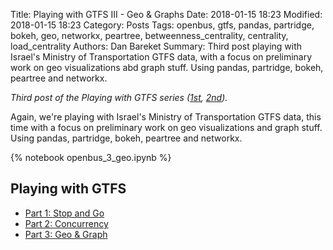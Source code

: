 Title: Playing with GTFS III - Geo & Graphs
Date: 2018-01-15 18:23
Modified: 2018-01-15 18:23
Category: Posts
Tags: openbus, gtfs, pandas, partridge, bokeh, geo, networkx, peartree, betweenness_centrality, centrality, load_centrality
Authors: Dan Bareket
Summary: Third post playing with Israel's Ministry of Transportation GTFS data, with a focus on preliminary work on geo visualizations abd graph stuff. Using pandas, partridge, bokeh, peartree and networkx.


*Third post of the Playing with GTFS series ([1st](/playing-with-gtfs.html), [2nd](/playing-with-gtfs-ii-concurrency.html)).*

Again, we're playing with Israel's Ministry of Transportation GTFS data, this time with a focus on preliminary work on geo visualizations and graph stuff. Using pandas, partridge, bokeh, peartree and networkx.

{% notebook openbus_3_geo.ipynb %}

## Playing with GTFS
* [Part 1: Stop and Go](/playing-with-gtfs.html)
* [Part 2: Concurrency](/playing-with-gtfs-ii-concurrency.html)
* [Part 3: Geo & Graph](/playing-with-gtfs-iii-geo-graphs.html)